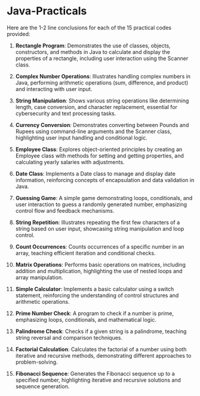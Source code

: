 # Java-Practicals
Here are the 1-2 line conclusions for each of the 15 practical codes provided:

1. **Rectangle Program**: Demonstrates the use of classes, objects, constructors, and methods in Java to calculate and display the properties of a rectangle, including user interaction using the Scanner class.

2. **Complex Number Operations**: Illustrates handling complex numbers in Java, performing arithmetic operations (sum, difference, and product) and interacting with user input.

3. **String Manipulation**: Shows various string operations like determining length, case conversion, and character replacement, essential for cybersecurity and text processing tasks.

4. **Currency Conversion**: Demonstrates converting between Pounds and Rupees using command-line arguments and the Scanner class, highlighting user input handling and conditional logic.

5. **Employee Class**: Explores object-oriented principles by creating an Employee class with methods for setting and getting properties, and calculating yearly salaries with adjustments.

6. **Date Class**: Implements a Date class to manage and display date information, reinforcing concepts of encapsulation and data validation in Java.

7. **Guessing Game**: A simple game demonstrating loops, conditionals, and user interaction to guess a randomly generated number, emphasizing control flow and feedback mechanisms.

8. **String Repetition**: Illustrates repeating the first few characters of a string based on user input, showcasing string manipulation and loop control.

9. **Count Occurrences**: Counts occurrences of a specific number in an array, teaching efficient iteration and conditional checks.

10. **Matrix Operations**: Performs basic operations on matrices, including addition and multiplication, highlighting the use of nested loops and array manipulation.

11. **Simple Calculator**: Implements a basic calculator using a switch statement, reinforcing the understanding of control structures and arithmetic operations.

12. **Prime Number Check**: A program to check if a number is prime, emphasizing loops, conditionals, and mathematical logic.

13. **Palindrome Check**: Checks if a given string is a palindrome, teaching string reversal and comparison techniques.

14. **Factorial Calculation**: Calculates the factorial of a number using both iterative and recursive methods, demonstrating different approaches to problem-solving.

15. **Fibonacci Sequence**: Generates the Fibonacci sequence up to a specified number, highlighting iterative and recursive solutions and sequence generation.
